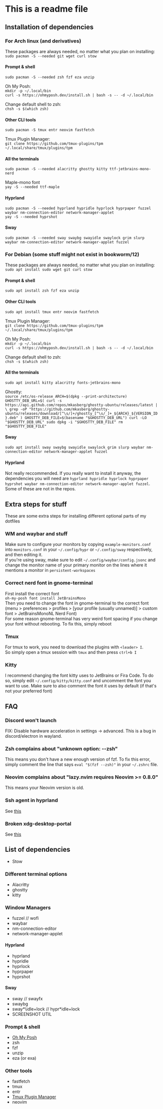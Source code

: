 # This is a readme file


## Installation of dependencies

### For Arch linux (and derivatives)
These packages are always needed, no matter what you plan on installing:\
`sudo pacman -S --needed git wget curl stow`

#### Prompt & shell
`sudo pacman -S --needed zsh fzf eza unzip`

Oh My Posh:\
`mkdir -p ~/.local/bin`\
`curl -s https://ohmyposh.dev/install.sh | bash -s -- -d ~/.local/bin`

Change default shell to zsh:\
`chsh -s $(which zsh)`

#### Other CLI tools
`sudo pacman -S tmux entr neovim fastfetch`

Tmux Plugin Manager:\
`git clone https://github.com/tmux-plugins/tpm ~/.local/share/tmux/plugins/tpm`

#### All the terminals
`sudo pacman -S --needed alacritty ghostty kitty ttf-jetbrains-mono-nerd`

Maple-mono font\
`yay -S --needed ttf-maple`

#### Hyprland
`sudo pacman -S --needed hyprland hypridle hyprlock hyprpaper fuzzel waybar nm-connection-editor network-manager-applet`\
`yay -S --needed hyprshot`

#### Sway
`sudo pacman -S --needed sway swaybg swayidle swaylock grim slurp waybar nm-connection-editor network-manager-applet fuzzel`

### For Debian (some stuff might not exist in bookworm/12)
These packages are always needed, no matter what you plan on installing:\
`sudo apt install sudo wget git curl stow`

#### Prompt & shell
`sudo apt install zsh fzf eza unzip`

#### Other CLI tools
`sudo apt install tmux entr neovim fastfetch`

Tmux Plugin Manager:\
`git clone https://github.com/tmux-plugins/tpm ~/.local/share/tmux/plugins/tpm`

Oh My Posh:\
`mkdir -p ~/.local/bin`\
`curl -s https://ohmyposh.dev/install.sh | bash -s -- -d ~/.local/bin`

Change default shell to zsh:\
`chsh -s $(which zsh)`

#### All the terminals
`sudo apt install kitty alacritty fonts-jetbrains-mono`

Ghostty:\
`source /etc/os-release
ARCH=$(dpkg --print-architecture)
GHOSTTY_DEB_URL=$(
   curl -s https://api.github.com/repos/mkasberg/ghostty-ubuntu/releases/latest | \
   grep -oP "https://github.com/mkasberg/ghostty-ubuntu/releases/download/[^\s/]+/ghostty_[^\s/_]+_${ARCH}_${VERSION_ID}.deb"
)
GHOSTTY_DEB_FILE=$(basename "$GHOSTTY_DEB_URL")
curl -LO "$GHOSTTY_DEB_URL"
sudo dpkg -i "$GHOSTTY_DEB_FILE"
rm "$GHOSTTY_DEB_FILE"`

#### Sway
`sudo apt install sway swaybg swayidle swaylock grim slurp waybar nm-connection-editor network-manager-applet fuzzel`

#### Hyprland
Not really reccommended. If you really want to install it anyway, the dependencies you will need are `hyprland hypridle hyprlock hyprpaper hyprshot waybar nm-connection-editor network-manager-applet fuzzel`. Some of these are not in the repos.

## Extra steps for stuff
These are some extra steps for installing different optional parts of my dotfiles

### WM and waybar and stuff
Make sure to configure your monitors by copying `example-monitors.conf` into `monitors.conf` in your `~/.config/hypr` or `~/.config/sway` respectively, and then editing it.\
If you're using sway, make sure to edit `~/.config/waybar/config.jsonc` and change the monitor name of your primary monitor on the lines where it mentions a monitor in `persistent-workspaces`

### Correct nerd font in gnome-terminal
First install the correct font\
`oh-my-posh font install JetBrainsMono`\
Then you need to change the font in gnome-terminal to the correct font (menu > preferences > profiles > \[your profile (usually unnamed)\] > custom font > JetBrainsMonoNL Nerd Font)\
For some reason gnome-terminal has very weird font spacing if you change your font without rebooting. To fix this, simply reboot

### Tmux
For tmux to work, you need to download the plugins with `<leader> I`.\
So simply open a tmux session with `tmux` and then press `ctrl+b I`

### Kitty
I recommend changing the font kitty uses to JetBrains or Fira Code. To do so, simply edit `~/.config/kitty/kitty.conf` and uncomment the font you want to use. Make sure to also comment the font it uses by default (if that's not your preferred font)

## FAQ

### Discord won't launch
FIX: Disable hardware acceleration in settings -> advanced.
This is a bug in discord/electron in wayland.

### Zsh complains about "unknown option: --zsh"
This means you don't have a new enough version of fzf. To fix this error, simply comment the line that says `eval "$(fzf --zsh)"` in your `~/.zshrc` file.

### Neovim complains about "lazy.nvim requires Neovim >= 0.8.0"
This means your Neovim version is old.

### Ssh agent in hyprland
See [this](https://www.lorenzobettini.it/2023/09/hyprland-and-ssh-agent/)

### Broken xdg-desktop-portal
See [this](https://www.reddit.com/r/openSUSE/comments/16v0vk7/comment/k30mxyr/)

## List of dependencies
* Stow
### Different terminal options
* Alacritty
* ghostty
* kitty
### Window Managers
* fuzzel // wofi
* waybar
* nm-connection-editor
* network-manager-applet
#### Hyprland
* hyprland
* hypridle
* hyprlock
* hyprpaper
* hyprshot
#### Sway
* sway // swayfx
* swaybg
* sway*\idle+lock // hypr*idle+lock
* SCREENSHOT UTIL
### Prompt & shell
* [Oh My Posh](https://ohmyposh.dev/docs/installation/linux)
* zsh
* fzf
* unzip
* eza (or exa)
### Other tools
* fastfetch
* tmux
* entr
* [Tmux Plugin Manager](https://github.com/tmux-plugins/tpm)
* neovim

